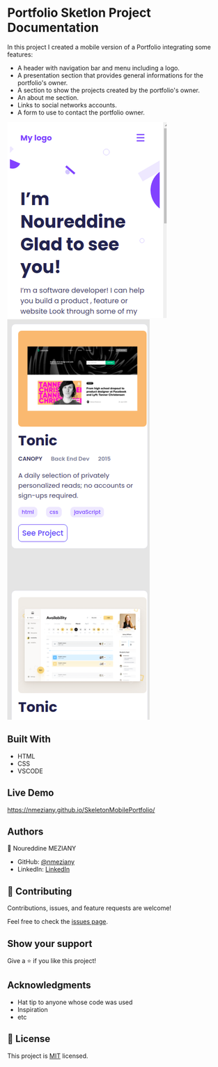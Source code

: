# Portfolio Sketlon Project Documentation

In this project I created a mobile version of a Portfolio integrating some features:

- A header with navigation bar and menu including a logo.
- A presentation section that provides general informations for the portfolio's owner.
- A section to show the projects created by the portfolio's owner.
- An about me section.
- Links to social networks accounts.
- A form to use to contact the portfolio owner.

![screenshot](./Screenshot1.png)
![screenshot](./Screenshot2.png)


## Built With

- HTML
- CSS
- VSCODE

## Live Demo

https://nmeziany.github.io/SkeletonMobilePortfolio/


## Authors

👤 Noureddine MEZIANY

- GitHub: [@nmeziany](https://github.com/nmeziany)
- LinkedIn: [LinkedIn](https://www.linkedin.com/in/noureddine-meziany/)


## 🤝 Contributing

Contributions, issues, and feature requests are welcome!

Feel free to check the [issues page](../../issues/).

## Show your support

Give a ⭐️ if you like this project!

## Acknowledgments

- Hat tip to anyone whose code was used
- Inspiration
- etc

## 📝 License

This project is [MIT](./MIT.md) licensed.

